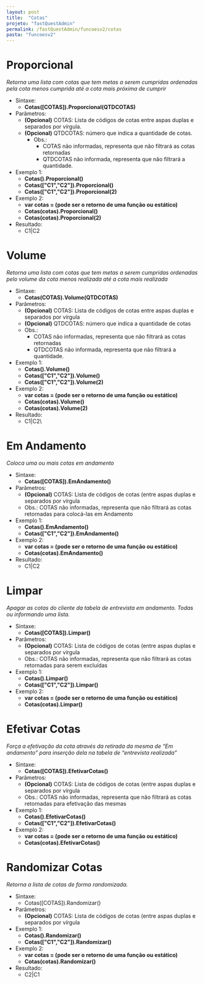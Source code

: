 ```yaml
---
layout: post
title:  "Cotas"
projeto: "fastQuestAdmin"
permalink: /fastQuestAdmin/funcoesv2/cotas
pasta: "funcoesv2"
---
```


# Proporcional
*Retorna uma lista com cotas que tem metas a serem cumpridas ordenadas pela cota menos cumprida até a cota mais próxima de cumprir*

- Sintaxe: 
  - **Cotas([COTAS]).Proporcional(QTDCOTAS)**
- Parâmetros:
  - **(Opcional)** COTAS: Lista de códigos de cotas entre aspas duplas e separados por vírgula.
  - **(Opcional)** QTDCOTAS: número que indica a quantidade de cotas.
    - Obs.: 
      - COTAS não informadas, representa que não filtrará as cotas retornadas
      - QTDCOTAS não informada, representa que não filtrará a quantidade.
- Exemplo 1: 
  - **Cotas().Proporcional()**
  - **Cotas(["C1","C2"]).Proporcional()**
  - **Cotas(["C1","C2"]).Proporcional(2)**
- Exemplo 2:
  - **var cotas = (pode ser o retorno de uma função ou estático)**
  - **Cotas(cotas).Proporcional()**
  - **Cotas(cotas).Proporcional(2)**
- Resultado:
  - C1\|C2


# Volume
*Retorna uma lista com cotas que tem metas a serem cumpridas ordenadas pelo volume da cota menos realizada até a cota mais realizada*

- Sintaxe:
  - **Cotas(COTAS).Volume(QTDCOTAS)**
- Parâmetros:
  - **(Opcional)** COTAS: Lista de códigos de cotas entre aspas duplas e separados por vírgula
  - **(Opcional)** QTDCOTAS: número que indica a quantidade de cotas
  - Obs.: 
      - COTAS não informadas, representa que não filtrará as cotas retornadas
      - QTDCOTAS não informada, representa que não filtrará a quantidade.
- Exemplo 1: 
  - **Cotas().Volume()**
  - **Cotas(["C1","C2"]).Volume()**
  - **Cotas(["C1","C2"]).Volume(2)**
- Exemplo 2:
  - **var cotas = (pode ser o retorno de uma função ou estático)**
  - **Cotas(cotas).Volume()**
  - **Cotas(cotas).Volume(2)**
- Resultado:
  - C1\|C2\


# Em Andamento
*Coloca uma ou mais cotas em andamento*

- Sintaxe:
  - **Cotas([COTAS]).EmAndamento()**
- Parâmetros:
  - **(Opcional)** COTAS: Lista de códigos de cotas (entre aspas duplas e separados por vírgula
  - Obs.: COTAS não informadas, representa que não filtrará as cotas retornadas para colocá-las em Andamento
- Exemplo 1:
  - **Cotas().EmAndamento()**
  - **Cotas(["C1","C2"]).EmAndamento()**
- Exemplo 2:
  - **var cotas = (pode ser o retorno de uma função ou estático)**
  - **Cotas(cotas).EmAndamento()**
- Resultado:
  - C1\|C2

# Limpar
*Apagar as cotas do cliente da tabela de entrevista em andamento. Todas ou informando uma lista.*

- Sintaxe:
  - **Cotas([COTAS]).Limpar()**
- Parâmetros:
  - **(Opcional)** COTAS: Lista de códigos de cotas (entre aspas duplas e separados por vírgula
  - Obs.: COTAS não informadas, representa que não filtrará as cotas retornadas para serem excluídas
- Exemplo 1:
  - **Cotas().Limpar()**
  - **Cotas(["C1","C2"]).Limpar()**
- Exemplo 2:
  - **var cotas = (pode ser o retorno de uma função ou estático)**
  - **Cotas(cotas).Limpar()**
  

# Efetivar Cotas
*Força a efetivação da cota através da retirada da mesma de “Em andamento” para inserção dela na tabela de “entrevista realizada”*

- Sintaxe:
  - **Cotas([COTAS]).EfetivarCotas()**
- Parâmetros:
  - **(Opcional)** COTAS: Lista de códigos de cotas (entre aspas duplas e separados por vírgula
  - Obs.: COTAS não informadas, representa que não filtrará as cotas retornadas para efetivação das mesmas
- Exemplo 1:
  - **Cotas().EfetivarCotas()**
  - **Cotas(["C1","C2"]).EfetivarCotas()**
- Exemplo 2:
  - **var cotas = (pode ser o retorno de uma função ou estático)**
  - **Cotas(cotas).EfetivarCotas()**


# Randomizar Cotas
*Retorna a lista de cotas de forma randomizada.*

- Sintaxe:
  - Cotas([COTAS]).Randomizar()
- Parâmetros:
   - **(Opcional)** COTAS: Lista de códigos de cotas (entre aspas duplas e separados por vírgula
- Exemplo 1:
  - **Cotas().Randomizar()**
  - **Cotas(["C1","C2"]).Randomizar()**
- Exemplo 2:
  - **var cotas = (pode ser o retorno de uma função ou estático)**
  - **Cotas(cotas).Randomizar()**
- Resultado:
  - C2\|C1


